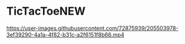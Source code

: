 # TicTacToeNEW
 


https://user-images.githubusercontent.com/72875939/205503978-3ef39290-4a1a-4f82-b31c-a2f6151f8b66.mp4


